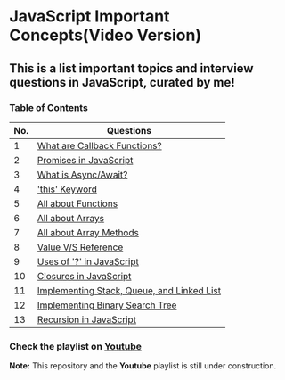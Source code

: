 # JavaScript Important Concepts(Video Version)

## This is a list important topics and interview questions in JavaScript, curated by me!

### Table of Contents

| No. | Questions |
| --- | ------------------------------------------------------------ |
| 1 | [What are Callback Functions?](https://youtu.be/nEmElIGyKGk) |
| 2 | [Promises in JavaScript](https://youtu.be/bvUD0OZOnM0) |
| 3 | [What is Async/Await?](https://youtu.be/HKTqTlX45No) |
| 4 | ['this' Keyword](https://youtu.be/JIs0SLRaH30) |
| 5 | [All about Functions](https://youtu.be/D4y2egsgZA8) |
| 6 | [All about Arrays](https://youtu.be/bwC5HmpZtPQ) |
| 7 | [All about Array Methods](https://youtu.be/y4D-lG6gUQ0) |
| 8 | [Value V/S Reference](https://youtu.be/-zXLLOC5Hpc) |
| 9 | [Uses of '?' in JavaScript](https://youtu.be/_1deTbNoIrw) |
| 10 | [Closures in JavaScript](https://youtu.be/VpF2kSaq1bA) |
| 11 | [Implementing Stack, Queue, and Linked List](https://youtu.be/OIjprSwksK0) |
| 12 | [Implementing Binary Search Tree](https://youtu.be/9rsYPJ2fA88) |
| 13 | [Recursion in JavaScript](https://youtu.be/Ygu5kqMfP8U) |


### Check the playlist on [Youtube](https://youtube.com/playlist?list=PLWgH1O_994O-W_U8_633jRg2Ii8mtexRY)

**Note:** This repository and the **Youtube** playlist is still under construction.